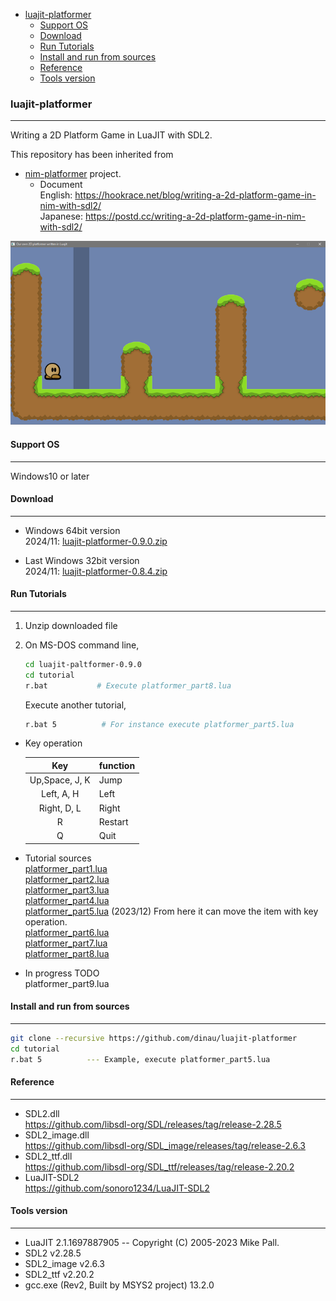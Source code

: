 <!-- START doctoc generated TOC please keep comment here to allow auto update -->
<!-- DON'T EDIT THIS SECTION, INSTEAD RE-RUN doctoc TO UPDATE -->

- [luajit-platformer](#luajit-platformer)
  - [Support OS](#support-os)
  - [Download](#download)
  - [Run Tutorials](#run-tutorials)
  - [Install and run from sources](#install-and-run-from-sources)
  - [Reference](#reference)
  - [Tools version](#tools-version)

<!-- END doctoc generated TOC please keep comment here to allow auto update -->

### luajit-platformer

---

Writing a 2D Platform Game in LuaJIT with SDL2.

This repository has been inherited from  
- [nim-platformer](https://github.com/def-/nim-platformer) project.
   - Document  
   English:  https://hookrace.net/blog/writing-a-2d-platform-game-in-nim-with-sdl2/  
   Japanese: https://postd.cc/writing-a-2d-platform-game-in-nim-with-sdl2/  


![alt](img/t4.png)

#### Support OS

---

Windows10 or later


#### Download

---
- Windows 64bit version  
2024/11: [luajit-platformer-0.9.0.zip](https://bitbucket.org/dinau/storage/downloads/luajit-platformer-0.9.0.zip)

- Last Windows 32bit version  
2024/11: [luajit-platformer-0.8.4.zip](https://bitbucket.org/dinau/storage/downloads/luajit-platformer-0.8.4.zip)

#### Run Tutorials

---

1. Unzip downloaded file
1. On MS-DOS command line, 

   ```sh
   cd luajit-paltformer-0.9.0 
   cd tutorial
   r.bat           # Execute platformer_part8.lua
   ```
   
   Execute another tutorial,

   ```sh
   r.bat 5          # For instance execute platformer_part5.lua
   ```

- Key operation  

   | Key            | function |
   | :---:          | :---     |
   | Up,Space, J, K | Jump     |
   | Left, A, H     | Left     |
   | Right, D, L    | Right    |
   | R              | Restart  |
   | Q              | Quit     |

- Tutorial sources  
[platformer_part1.lua](tutorial/platformer_part1.lua)  
[platformer_part2.lua](tutorial/platformer_part2.lua)  
[platformer_part3.lua](tutorial/platformer_part3.lua)  
[platformer_part4.lua](tutorial/platformer_part4.lua)  
[platformer_part5.lua](tutorial/platformer_part5.lua) (2023/12) From here it can move the item with key operation.  
[platformer_part6.lua](tutorial/platformer_part6.lua)  
[platformer_part7.lua](tutorial/platformer_part7.lua)  
[platformer_part8.lua](tutorial/platformer_part8.lua)  

- In progress TODO  
platformer_part9.lua


#### Install and run from sources

---

```sh
git clone --recursive https://github.com/dinau/luajit-platformer
cd tutorial
r.bat 5          --- Example, execute platformer_part5.lua
```

#### Reference

---

- SDL2.dll  
https://github.com/libsdl-org/SDL/releases/tag/release-2.28.5
- SDL2_image.dll  
https://github.com/libsdl-org/SDL_image/releases/tag/release-2.6.3
- SDL2_ttf.dll  
https://github.com/libsdl-org/SDL_ttf/releases/tag/release-2.20.2
- LuaJIT-SDL2  
https://github.com/sonoro1234/LuaJIT-SDL2


#### Tools version

---

- LuaJIT 2.1.1697887905 -- Copyright (C) 2005-2023 Mike Pall.
- SDL2 v2.28.5
- SDL2_image v2.6.3
- SDL2_ttf v2.20.2
- gcc.exe (Rev2, Built by MSYS2 project) 13.2.0
